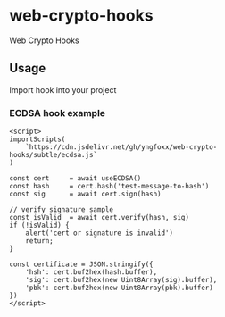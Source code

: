 # web-crypto-hooks
Web Crypto Hooks

## Usage

Import hook into your project

### ECDSA hook example
```
<script>
importScripts(
    `https://cdn.jsdelivr.net/gh/yngfoxx/web-crypto-hooks/subtle/ecdsa.js`
)

const cert     = await useECDSA()
const hash     = cert.hash('test-message-to-hash')
const sig      = await cert.sign(hash)

// verify signature sample
const isValid  = await cert.verify(hash, sig)
if (!isValid) {
    alert('cert or signature is invalid')
    return;
}

const certificate = JSON.stringify({
    'hsh': cert.buf2hex(hash.buffer),
    'sig': cert.buf2hex(new Uint8Array(sig).buffer),
    'pbk': cert.buf2hex(new Uint8Array(pbk).buffer)
})
</script>
```
